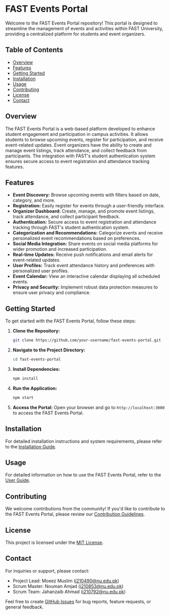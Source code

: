 # FAST Events Portal

Welcome to the FAST Events Portal repository! This portal is designed to streamline the management of events and activities within FAST University, providing a centralized platform for students and event organizers.

## Table of Contents
- [Overview](#overview)
- [Features](#features)
- [Getting Started](#getting-started)
- [Installation](#installation)
- [Usage](#usage)
- [Contributing](#contributing)
- [License](#license)
- [Contact](#contact)

## Overview

The FAST Events Portal is a web-based platform developed to enhance student engagement and participation in campus activities. It allows students to browse upcoming events, register for participation, and receive event-related updates. Event organizers have the ability to create and manage event listings, track attendance, and collect feedback from participants. The integration with FAST's student authentication system ensures secure access to event registration and attendance tracking features.

## Features

- **Event Discovery:** Browse upcoming events with filters based on date, category, and more.
- **Registration:** Easily register for events through a user-friendly interface.
- **Organizer Dashboard:** Create, manage, and promote event listings, track attendance, and collect participant feedback.
- **Authentication:** Secure access to event registration and attendance tracking through FAST's student authentication system.
- **Categorization and Recommendations:** Categorize events and receive personalized event recommendations based on preferences.
- **Social Media Integration:** Share events on social media platforms for wider promotion and increased participation.
- **Real-time Updates:** Receive push notifications and email alerts for event-related updates.
- **User Profiles:** Track event attendance history and preferences with personalized user profiles.
- **Event Calendar:** View an interactive calendar displaying all scheduled events.
- **Privacy and Security:** Implement robust data protection measures to ensure user privacy and compliance.

## Getting Started

To get started with the FAST Events Portal, follow these steps:

1. **Clone the Repository:**
   ```bash
   git clone https://github.com/your-username/fast-events-portal.git
   ```

2. **Navigate to the Project Directory:**
   ```bash
   cd fast-events-portal
   ```

3. **Install Dependencies:**
   ```bash
   npm install
   ```

4. **Run the Application:**
   ```bash
   npm start
   ```

5. **Access the Portal:**
   Open your browser and go to `http://localhost:3000` to access the FAST Events Portal.

## Installation

For detailed installation instructions and system requirements, please refer to the [Installation Guide](docs/installation.md).

## Usage

For detailed information on how to use the FAST Events Portal, refer to the [User Guide](docs/user-guide.md).

## Contributing

We welcome contributions from the community! If you'd like to contribute to the FAST Events Portal, please review our [Contribution Guidelines](CONTRIBUTING.md).

## License

This project is licensed under the [MIT License](LICENSE).

## Contact

For inquiries or support, please contact:

- Project Lead: Moeez Muslim (i210490@nu.edu.pk)
- Scrum Master: Nouman Amjad (i210853@nu.edu.pk)
- Scrum Team: Jahanzaib Ahmad (i210792@nu.edu.pk)

Feel free to create [GitHub Issues](https://github.com/your-username/fast-events-portal/issues) for bug reports, feature requests, or general feedback.
